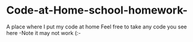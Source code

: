 # Code-at-Home-school-homework-
A place where I put my code at home
Feel free to take any code you see here
    -Note it may not work (:-
